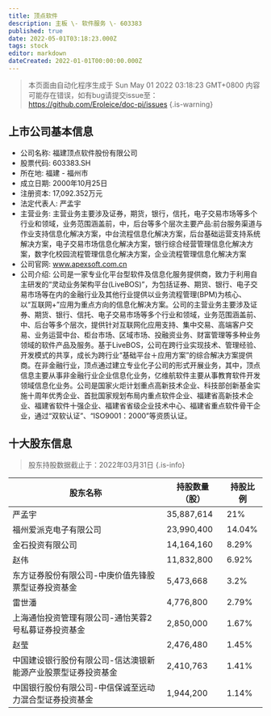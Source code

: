 ```yaml
---
title: 顶点软件
description: 主板 \- 软件服务 \- 603383
published: true
date: 2022-05-01T03:18:23.000Z
tags: stock
editor: markdown
dateCreated: 2022-01-01T00:00:00.000Z
---
```


> 本页面由自动化程序生成于 Sun May 01 2022 03:18:23 GMT+0800
> 内容可能存在错误，如有bug请提交issue至：https://github.com/Eroleice/doc-pi/issues
{.is-warning}

## 上市公司基本信息
- 公司名称: 福建顶点软件股份有限公司
- 股票代码: 603383.SH
- 所在地: 福建 - 福州市
- 成立日期: 2000年10月25日
- 注册资本: 17,092.352万元
- 法定代表人: 严孟宇
- 主营业务: 主营业务主要涉及证券，期货，银行，信托，电子交易市场等多个行业和领域，业务范围涵盖前，中，后台等多个层次主要产品:前台服务渠道与作业支持信息化解决方案，中台流程信息化解决方案，后台基础运营支持系统解决方案，电子交易市场信息化解决方案，银行综合经营管理信息化解决方案，数字化校园流程管理信息化解决方案，企业流程管理信息化解决方案
- 公司官网: www.apexsoft.com.cn
- 公司介绍: 公司是一家专业化平台型软件及信息化服务提供商，致力于利用自主研发的“灵动业务架构平台(LiveBOS)”，为包括证券、期货、银行、电子交易市场等在内的金融行业及其他行业提供以业务流程管理(BPM)为核心、以“互联网+”应用为重点方向的信息化解决方案。公司的主营业务主要涉及证券、期货、银行、信托、电子交易市场等多个行业和领域，业务范围涵盖前、中、后台等多个层次，提供针对互联网化应用支持、集中交易、高端客户交易、业务运营中台、柜台市场、区域市场、投融资业务、财富管理等多种业务领域的软件产品及服务。基于LiveBOS，公司在跨行业实现技术、管理经验、开发模式的共享，成长为跨行业“基础平台＋应用方案”的综合解决方案提供商。在非金融行业，顶点通过建立专业化子公司的形式开展业务，其中，顶点信息主要从事非金融行业企业信息化业务，亿维航软件主要从事教育软件开发领域信息化业务。公司是国家火炬计划重点高新技术企业、科技部创新基金实施十周年优秀企业、首批国家规划布局内重点软件企业、福建省高新技术企业、福建省软件十强企业、福建省省级企业技术中心、福建省重点软件骨干企业，通过“双软认证”、“ISO9001：2000”等资质认证。


## 十大股东信息
> 股东持股数据截止于：2022年03月31日
{.is-info}

| 股东名称 | 持股数量（股） | 持股比例 |
| --- | --- | --- |
| 严孟宇 | 35,887,614 | 21% |
| 福州爱派克电子有限公司 | 23,990,400 | 14.04% |
| 金石投资有限公司 | 14,164,160 | 8.29% |
| 赵伟 | 11,832,800 | 6.92% |
| 东方证券股份有限公司-中庚价值先锋股票型证券投资基金 | 5,473,668 | 3.2% |
| 雷世潘 | 4,776,800 | 2.79% |
| 上海通怡投资管理有限公司-通怡芙蓉2号私募证券投资基金 | 2,850,000 | 1.67% |
| 赵莹 | 2,476,480 | 1.45% |
| 中国建设银行股份有限公司-信达澳银新能源产业股票型证券投资基金 | 2,410,763 | 1.41% |
| 中国银行股份有限公司-中信保诚至远动力混合型证券投资基金 | 1,944,200 | 1.14% |




